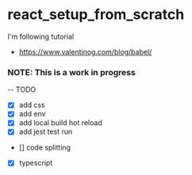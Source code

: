 # react_setup_from_scratch

I'm following tutorial 
- https://www.valentinog.com/blog/babel/

### NOTE: This is a work in progress


-- TODO
- [x] add css
- [x] add env
- [x] add local build hot reload
- [x] add jest test run
- [] code splitting
- [x] typescript
